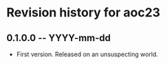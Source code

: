 # Revision history for aoc23

## 0.1.0.0 -- YYYY-mm-dd

* First version. Released on an unsuspecting world.
